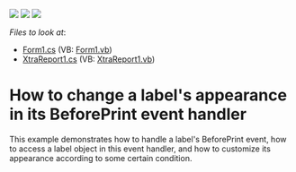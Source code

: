 <!-- default badges list -->
![](https://img.shields.io/endpoint?url=https://codecentral.devexpress.com/api/v1/VersionRange/128598874/12.2.4%2B)
[![](https://img.shields.io/badge/Open_in_DevExpress_Support_Center-FF7200?style=flat-square&logo=DevExpress&logoColor=white)](https://supportcenter.devexpress.com/ticket/details/E928)
[![](https://img.shields.io/badge/📖_How_to_use_DevExpress_Examples-e9f6fc?style=flat-square)](https://docs.devexpress.com/GeneralInformation/403183)
<!-- default badges end -->
<!-- default file list -->
*Files to look at*:

* [Form1.cs](./CS/Form1.cs) (VB: [Form1.vb](./VB/Form1.vb))
* [XtraReport1.cs](./CS/XtraReport1.cs) (VB: [XtraReport1.vb](./VB/XtraReport1.vb))
<!-- default file list end -->
# How to change a label's appearance in its BeforePrint event handler


<p>This example demonstrates how to handle a label's BeforePrint event, how to access a label object in this event handler, and how to customize its appearance according to some certain condition.</p>

<br/>


